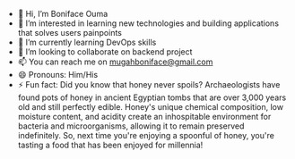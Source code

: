 - 👋 Hi, I’m Boniface Ouma
- 👀 I’m interested in learning new technologies and building applications that solves users painpoints
- 🌱 I’m currently learning DevOps skills
- 💞️ I’m looking to collaborate on backend project 
- 📫 You can reach me on mugahboniface@gmail.com
- 😄 Pronouns: Him/His
- ⚡ Fun fact: Did you know that honey never spoils? Archaeologists have found pots of honey in ancient Egyptian tombs that are over 3,000 years old and still perfectly edible. Honey's unique chemical composition, low moisture content, and acidity create an inhospitable environment for bacteria and microorganisms, allowing it to remain preserved indefinitely. So, next time you're enjoying a spoonful of honey, you're tasting a food that has been enjoyed for millennia!

<!---
OumaBon/OumaBon is a ✨ special ✨ repository because its `README.md` (this file) appears on your GitHub profile.
You can click the Preview link to take a look at your changes.
--->
